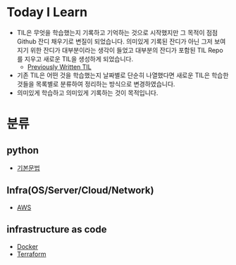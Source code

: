 # Today I Learn


- TIL은 무엇을 학습했는지 기록하고 기억하는 것으로 시작했지만 그 목적이 점점 Github 잔디 채우기로 변질이 되었습니다. 의미있게 기록된 잔디가 아닌 그저 보여지기 위한 잔디가 대부분이라는 생각이 들었고 대부분의 잔디가 포함된 TIL Repo를 지우고 새로운 TIL을 생성하게 되었습니다.
    - [Previously Written TIL](https://github.com/eeehs/TIL/tree/fecf153e9f9b6b14dbfa63e2874bed6acc963b94/previously%20written%20TIL)
- 기존 TIL은 어떤 것을 학습했는지 날짜별로 단순히 나열했다면 새로운 TIL은 학습한 것들을 목록별로 분류하여 정리하는 방식으로 변경하였습니다.
- 의미있게 학습하고 의미있게 기록하는 것이 목적입니다.

# 분류


## python
- [기본문법](https://github.com/eeehs/TIL/tree/main/Python/%EA%B8%B0%EB%B3%B8%20%EB%AC%B8%EB%B2%95)
## Infra(OS/Server/Cloud/Network)
- [AWS](https://github.com/eeehs/TIL/tree/main/Infra/AWS)
## infrastructure as code
- [Docker](https://github.com/eeehs/TIL/tree/main/infrastructure%20as%20code/Docker)
- [Terraform](https://github.com/eeehs/TIL/tree/main/infrastructure%20as%20code/Terraform)